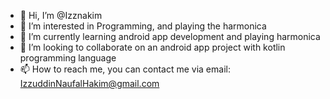 - 👋 Hi, I’m @Izznakim
- 👀 I’m interested in Programming, and playing the harmonica
- 🌱 I’m currently learning android app development and playing harmonica
- 💞️ I’m looking to collaborate on an android app project with kotlin programming language
- 📫 How to reach me, you can contact me via email: IzzuddinNaufalHakim@gmail.com

<!---
IzzuddinNaufalH/IzzuddinNaufalH is a ✨ special ✨ repository because its `README.md` (this file) appears on your GitHub profile.
You can click the Preview link to take a look at your changes.
--->
